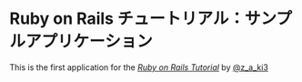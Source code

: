 # Ruby on Rails チュートリアル：サンプルアプリケーション

This is the first application for the
[*Ruby on Rails Tutorial*](http://railstutorial.jp/chapters/beginning?version=4.0)
by [@z_a_ki3](https://twitter.com/z_a_ki3/)
